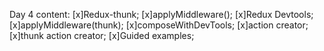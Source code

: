 Day 4 content:
[x]Redux-thunk;
[x]applyMiddleware();
[x]Redux Devtools;
[x]applyMiddleware(thunk);
[x]composeWithDevTools;
[x]action creator;
[x]thunk action creator;
[x]Guided examples;
